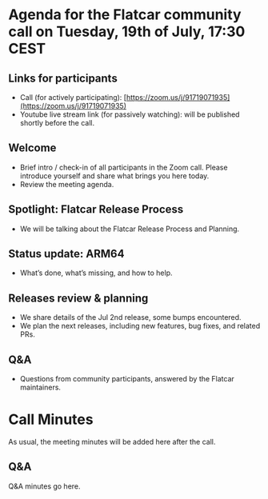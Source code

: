 # Agenda for the Flatcar community call on Tuesday, 19th of July, 17:30 CEST

## Links for participants
- Call (for actively participating): [https://zoom.us/j/91719071935](https://zoom.us/j/91719071935)
- Youtube live stream link (for passively watching): will be published shortly before the call.

## Welcome
- Brief intro / check-in of all participants in the Zoom call. Please introduce yourself and share what brings you here today.
- Review the meeting agenda.

## Spotlight: Flatcar Release Process
- We will be talking about the Flatcar Release Process and Planning.

## Status update: ARM64
- What’s done, what’s missing, and how to help.

## Releases review & planning
- We share details of the Jul 2nd release, some bumps encountered.
- We plan the next releases, including new features, bug fixes, and related PRs.

## Q&A
- Questions from community participants, answered by the Flatcar maintainers.

# Call Minutes

As usual, the meeting minutes will be added here after the call.

## Q&A

Q&A minutes go here.
